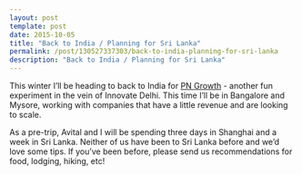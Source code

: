 ```yaml
---
layout: post
template: post
date: 2015-10-05
title: "Back to India / Planning for Sri Lanka"
permalink: /post/130527337303/back-to-india-planning-for-sri-lanka
description: "Back to India / Planning for Sri Lanka"
---
```

<p>This winter I’ll be heading to back to India for <a href="http://www.pngrowth.com/">PN Growth</a>&nbsp;- another fun experiment in the vein of Innovate Delhi. This time I’ll be in Bangalore and Mysore, working with companies that have a little revenue and are looking to scale.</p><p>As a pre-trip, Avital and I will be spending three days in Shanghai and a week in Sri Lanka. Neither of us have been to Sri Lanka before and we’d love some tips. If you’ve been before, please send us recommendations for food, lodging, hiking, etc!</p>